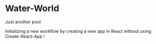 # Water-World
Just another pool

Initializing a new workflow by creating a new app in React without using Create-React-App ! 
